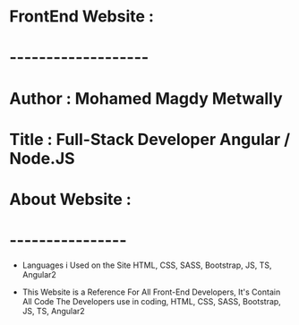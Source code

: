 # FrontEnd Website :
# -------------------
# Author : Mohamed Magdy Metwally
# Title : Full-Stack Developer Angular / Node.JS
#
# About Website :
# ----------------
- Languages i Used on the Site
  HTML, CSS, SASS, Bootstrap, JS, TS, Angular2
  
- This Website is a Reference For All Front-End Developers,
  It's Contain All Code The Developers use in coding, HTML, CSS, SASS, Bootstrap, JS, TS, Angular2
